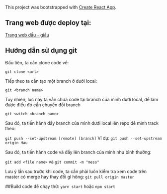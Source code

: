This project was bootstrapped with [Create React App](https://github.com/facebook/create-react-app).

## Trang web được deploy tại:
[Trang web dấu - giấu](https://lminhtam.github.io/dau-giau/?fbclid=IwAR14soGHOrRQLOLxkVNtR1o7Xqgs2islaEZATL9Uwo1f2GEJtY_6gH2UWGc#/)

## Hướng dẫn sử dụng git

Đầu tiên, ta cần clone code về:

`git clone <url>`

Tiếp theo ta cần tạo một branch ở dưới local:

`git <branch name>`

Tuy nhiên, lúc này ta vẫn chưa code tại branch của mình dưới local, để làm được điều đó cần chuyển đổi branch

`git switch <branch name>`

Sau đó, ta tiến hành đẩy branch của mình dưới local lên repo để mình track theo:

`git push --set-upstream [remote] [branch]`
 Ví dụ: `git push --set-upstream origin Hau`
 
 Sau đó, ta tiến hành code và đẩy lên branch của mình như bình thường:
 
 `git add <file name>` và `git commit -m "mess"`
 
 Lưu ý lần sau trước khi code, ta cần phải luôn kiểm tra xem code trên master có merge hay thay đổi gì hông:
 `git pull origin master`
 
 ##Build code để chạy thử: 
 `yarn start` hoặc `npm start`
 
